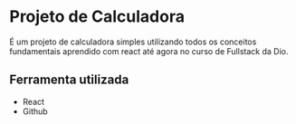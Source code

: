 # Projeto de Calculadora 
É um projeto de calculadora simples utilizando todos os conceitos fundamentais aprendido com react até agora no curso de Fullstack da Dio. 

## Ferramenta utilizada 
- React 
- Github 